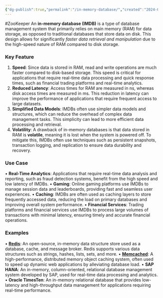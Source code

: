 ```yaml
---
{"dg-publish":true,"permalink":"/in-memory-database/","created":"2024-06-20T13:56:32.131+08:00","updated":"2024-06-25T12:26:47.083+08:00"}
---
```


#ZooKeeper 
An **in-memory database (IMDB)** is a type of database management system that primarily relies on main memory (RAM) for data storage, as opposed to traditional databases that store data on disk. This design allows for significantly *faster data retrieval and manipulation* due to the high-speed nature of RAM compared to disk storage.


### Key Feature
1. **Speed**: Since data is stored in RAM, read and write operations are much faster compared to disk-based storage. This speed is critical for applications that require real-time data processing and quick response times, such as financial trading platforms and real-time analytics.
2. **Reduced Latency**: Access times for RAM are measured in ns, whereas disk access times are measured in ms. This reduction in latency can improve the performance of applications that require frequent access to large datasets.
3. **Simplified Data Models**: IMDBs often use simpler data models and structures, which can reduce the overhead of complex data management tasks. This simplicity can lead to more efficient data processing and retrieval.
4. **Volatility**: A drawback of in-memory databases is that data stored in RAM is **volatile**, meaning it is lost when the system is powered off. To mitigate this, IMDBs often use techniques such as persistent snapshots, transaction logging, and replication to ensure data durability and recovery.
### Use Case
• **Real-Time Analytics**: Applications that require real-time data analysis and reporting, such as fraud detection systems, benefit from the high speed and low latency of IMDBs.
• **Gaming**: Online gaming platforms use IMDBs to manage session data and leaderboards, providing fast and seamless user experiences.
• **Caching**: IMDBs are often used as caching layers to store frequently accessed data, reducing the load on primary databases and improving overall system performance.
• **Financial Services**: Trading platforms and financial services use IMDBs to process large volumes of transactions with minimal latency, ensuring timely and accurate financial operations.
### Examples
• **[Redis](https://redis.io/)**: An open-source, in-memory data structure store used as a database, cache, and message broker. Redis supports various data structures such as strings, hashes, lists, sets, and more. 
• **[Memcached](https://memcached.org/)**: A high-performance, distributed memory object caching system, often used to speed up dynamic web applications by alleviating database load.
• **SAP HANA**: An in-memory, column-oriented, relational database management system developed by SAP, used for real-time data processing and analytics.
• **Oracle TimesTen**: An in-memory relational database that provides low-latency and high-throughput data management for applications requiring real-time performance.